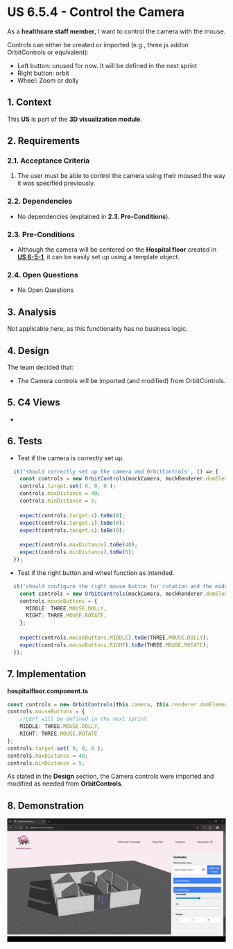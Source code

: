 # US 6.5.4 - Control the Camera

As a **healthcare staff member**, I want to control the camera with the mouse.

Controls can either be created or imported (e.g., three.js addon OrbitControls or equivalent):
* Left button: unused for now. It will be defined in the next sprint
* Right button: orbit
* Wheel: Zoom or dolly

## 1. Context

This **US** is part of the **3D visualization module**.

## 2. Requirements

### 2.1. Acceptance Criteria

1. The user must be able to control the camera using their moused the way it was specified previously.

### 2.2. Dependencies

* No dependencies (explained in **2.3. Pre-Conditions**).

### 2.3. Pre-Conditions

* Although the camera will be centered on the **Hospital floor** created in [**US 6-5-1**](../6-5-1/readme.md), it can be easily set up using a template object.

### 2.4. Open Questions

* No Open Questions

## 3. Analysis

Not applicable here, as this functionality has no business logic.

## 4. Design

The team decided that:
* The Camera controls will be imported (and modified) from OrbitControls.

## 5. C4 Views

-

## 6. Tests

* Test if the camera is correctly set up.
```ts
  it('should correctly set up the camera and OrbitControls', () => {
    const controls = new OrbitControls(mockCamera, mockRenderer.domElement);
    controls.target.set( 0, 0, 0 );
    controls.maxDistance = 40;
    controls.minDistance = 5;

    expect(controls.target.x).toBe(0);
    expect(controls.target.y).toBe(0);
    expect(controls.target.z).toBe(0);

    expect(controls.maxDistance).toBe(40);
    expect(controls.minDistance).toBe(5);
  });
```
* Test if the right button and wheel function as intended.
```ts
  it('should configure the right mouse button for rotation and the middle button for dolly', () => {
    const controls = new OrbitControls(mockCamera, mockRenderer.domElement);
    controls.mouseButtons = {
      MIDDLE: THREE.MOUSE.DOLLY,
      RIGHT: THREE.MOUSE.ROTATE,
    };

    expect(controls.mouseButtons.MIDDLE).toBe(THREE.MOUSE.DOLLY);
    expect(controls.mouseButtons.RIGHT).toBe(THREE.MOUSE.ROTATE);
  });
```

## 7. Implementation

**hospitalfloor.component.ts**

```ts
const controls = new OrbitControls(this.camera, this.renderer.domElement);
controls.mouseButtons = {
    //LEFT will be defined in the next sprint
    MIDDLE: THREE.MOUSE.DOLLY,
    RIGHT: THREE.MOUSE.ROTATE
};
controls.target.set( 0, 0, 0 );
controls.maxDistance = 40;
controls.minDistance = 5;
```

As stated in the **Design** section, the Camera controls were imported and modified as needed from **OrbitControls**.

## 8. Demonstration

![](images/demonstration/camera.gif)